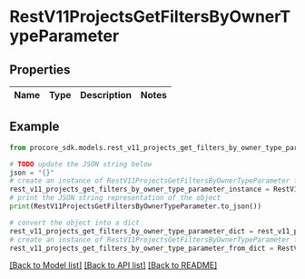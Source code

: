 # RestV11ProjectsGetFiltersByOwnerTypeParameter


## Properties

Name | Type | Description | Notes
------------ | ------------- | ------------- | -------------

## Example

```python
from procore_sdk.models.rest_v11_projects_get_filters_by_owner_type_parameter import RestV11ProjectsGetFiltersByOwnerTypeParameter

# TODO update the JSON string below
json = "{}"
# create an instance of RestV11ProjectsGetFiltersByOwnerTypeParameter from a JSON string
rest_v11_projects_get_filters_by_owner_type_parameter_instance = RestV11ProjectsGetFiltersByOwnerTypeParameter.from_json(json)
# print the JSON string representation of the object
print(RestV11ProjectsGetFiltersByOwnerTypeParameter.to_json())

# convert the object into a dict
rest_v11_projects_get_filters_by_owner_type_parameter_dict = rest_v11_projects_get_filters_by_owner_type_parameter_instance.to_dict()
# create an instance of RestV11ProjectsGetFiltersByOwnerTypeParameter from a dict
rest_v11_projects_get_filters_by_owner_type_parameter_from_dict = RestV11ProjectsGetFiltersByOwnerTypeParameter.from_dict(rest_v11_projects_get_filters_by_owner_type_parameter_dict)
```
[[Back to Model list]](../README.md#documentation-for-models) [[Back to API list]](../README.md#documentation-for-api-endpoints) [[Back to README]](../README.md)


